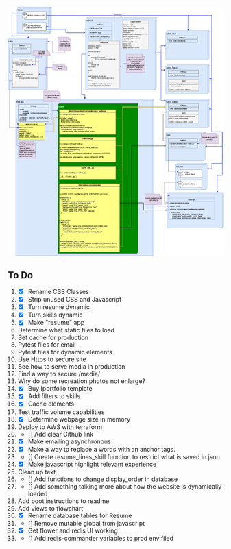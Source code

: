 ![alt text](https://github.com/mjacquot1/personal_website/blob/master/personal_website_stack.drawio.png?raw=true)

## To Do

1. - [x] Rename CSS Classes
2. - [x] Strip unused CSS and Javascript
3. - [x] Turn resume dynamic
4. - [x] Turn skills dynamic
5. - [x] Make "resume" app
6. Determine what static files to load
7. Set cache for production
8. Pytest files for email
9. Pytest files for dynamic elements
10. Use Https to secure site
11. See how to serve media in production
12. Find a way to secure /media/
13. Why do some recreation photos not enlarge?
14. - [x] Buy Iportfolio template
15. - [x] Add filters to skills
16. - [x] Cache elements
17. Test traffic volume capabilities
18. - [x] Determine webpage size in memory
19. Deploy to AWS with terraform
20. - [] Add clear Github link
21. - [x] Make emailing asynchronous
22. - [x] Make a way to replace a words  with an anchor tags. 
23. - [] Create resume_lines_skill function to restrict what is saved in json
24. - [x] Make javascript highlight relevant experience
24. Clean up text
25. - [] Add functions to change display_order in database
26. - [] Add something talking more about how the website is dynamically loaded
27. Add boot instructions to readme
28. Add views to flowchart
29. - [x] Rename database tables for Resume
30. - [] Remove mutable global from javascript
31. - [x] Get flower and redis UI working
32. - [] Add redis-commander variables to prod env filed

<!-- 

# [Django Soft Design](https://appseed.us/product/soft-ui-design/django/)

Open-source **Django** project crafted on top of **[Soft Design](https://appseed.us/product/soft-ui-design/django/)**, an open-source `Bootstrap 5` design from [Creative-Tim](https://www.creative-tim.com/?AFFILIATE=128200).
The product is designed to deliver the best possible user experience with highly customizable feature-rich pages. 

- 👉 [Django Soft Design](https://appseed.us/product/soft-ui-design/django/) - `Product page`
- 👉 [Django Soft Design](https://django-soft-ui-free.appseed-srv1.com/) - `LIVE Demo`
- 🛒 **[Django Soft Design PRO](https://appseed.us/product/soft-ui-design-pro/django/)** - `Premium Version`

<br />

> Features: 

- ✅ `Up-to-date Dependencies`
- ✅ Theme: [Django Theme Soft Design](https://github.com/app-generator/django-theme-soft-design), **designed by [Creative-Tim](https://www.creative-tim.com/product/soft-ui-design-system?AFFILIATE=128200)**
- ✅ **Authentication**: `Django.contrib.AUTH`, Registration
- 🚀 `Deployment` 
  - `CI/CD` flow via `Render`

<br />

![Soft UI Design - Full-Stack Starter generated by AppSeed.](https://user-images.githubusercontent.com/51070104/168812602-e35bad42-823f-4d3e-9d13-87a6c06c5a63.png)

<br />

## Manual Build 

> 👉 Download the code  

```bash
$ git clone https://github.com/app-generator/django-soft-ui-design.git
$ cd django-soft-ui-design
```

<br />

> 👉 Install modules via `VENV`  

```bash
$ virtualenv env
$ source env/bin/activate
$ pip install -r requirements.txt
```

<br />

> 👉 Set Up Database

```bash
$ python manage.py makemigrations
$ python manage.py migrate
```

<br />

> 👉 Create the Superuser

```bash
$ python manage.py createsuperuser
```

<br />

> 👉 Start the app

```bash
$ python manage.py runserver
```

At this point, the app runs at `http://127.0.0.1:8000/`. 

<br />

## Codebase structure

The project is coded using a simple and intuitive structure presented below:

```bash
< PROJECT ROOT >
   |
   |-- core/                            
   |    |-- settings.py                  # Project Configuration  
   |    |-- urls.py                      # Project Routing
   |
   |-- home/
   |    |-- views.py                     # APP Views 
   |    |-- urls.py                      # APP Routing
   |    |-- models.py                    # APP Models 
   |    |-- tests.py                     # Tests  
   |    |-- templates/                   # Theme Customisation 
   |         |-- pages                   # 
   |              |-- custom-index.html  # Custom Footer      
   |     
   |-- requirements.txt                  # Project Dependencies
   |
   |-- env.sample                        # ENV Configuration (default values)
   |-- manage.py                         # Start the app - Django default start script
   |
   |-- ************************************************************************
```

<br />

## How to Customize 

When a template file is loaded, `Django` scans all template directories starting from the ones defined by the user, and returns the first match or an error in case the template is not found. 
The theme used to style this starter provides the following files: 

```bash
# This exists in ENV: LIB/theme_soft_design
< UI_LIBRARY_ROOT >                      
   |
   |-- templates/                     # Root Templates Folder 
   |    |          
   |    |-- accounts/       
   |    |    |-- sign-in.html         # Sign IN Page
   |    |    |-- sign-up.html         # Sign UP Page
   |    |
   |    |-- includes/       
   |    |    |-- footer.html          # Footer component
   |    |    |-- navigation.html      # Navigation Bar
   |    |    |-- scripts.html         # Scripts Component
   |    |
   |    |-- layouts/       
   |    |    |-- base.html            # Masterpage
   |    |
   |    |-- pages/       
   |         |-- index.html           # Dashboard Page
   |         |-- author.html          # Profile Page
   |         |-- *.html               # All other pages
   |    
   |-- ************************************************************************
```

When the project requires customization, we need to copy the original file that needs an update (from the virtual environment) and place it in the template folder using the same path. 

> For instance, if we want to **customize the index.html** these are the steps:

- ✅ `Step 1`: create the `templates` DIRECTORY inside the `home` app
- ✅ `Step 2`: configure the project to use this new template directory
  - `core/settings.py` TEMPLATES section
- ✅ `Step 3`: copy the `index.html` from the original location (inside your ENV) and save it to the `home/templates` DIR
  - Source PATH: `<YOUR_ENV>/LIB/theme_soft_design/template/pages/index.html`
  - Destination PATH: `<PROJECT_ROOT>home/templates/pages/index.html`

> To speed up all these steps, the **codebase is already configured** (`Steps 1, and 2`) and a `custom index` can be found at this location:

`home/templates/pages/custom-index.html` 

By default, this file is unused because the `theme` expects `index.html` (without the `custom-` prefix). 

In order to use it, simply rename it to `index.html`. Like this, the default version shipped in the library is ignored by Django. 

In a similar way, all other files and components can be customized easily.

<br />

## Deploy on [Render](https://render.com/)

- Create a Blueprint instance
  - Go to https://dashboard.render.com/blueprints this link.
- Click `New Blueprint Instance` button.
- Connect your `repo` which you want to deploy.
- Fill the `Service Group Name` and click on `Update Existing Resources` button.
- After that your deployment will start automatically.

At this point, the product should be LIVE.

<br />

## [PRO Version](https://appseed.us/product/soft-ui-design-pro/django/)   

**Material Kit 2** is a premium design crafted by the `Creative-Tim` agency on top of Bootstrap 5 Framework. Designed for those who like bold elements and beautiful websites, Material Kit 2 is made of hundreds of elements, designed blocks, and fully coded pages built with an impressive level of quality.

- [Django Soft Design PRO](https://appseed.us/product/soft-ui-design-pro/django/) - product page
  - `Enhanced UI` - more pages and components
  - `Priority` on support

<br />  

![Soft UI Design PRO - Starter generated by AppSeed.](https://user-images.githubusercontent.com/51070104/168812715-52e036b7-582d-4851-9657-6b1f99727619.png)

<br />

---
[Django Soft Design](https://appseed.us/product/soft-ui-design/django/) - **Django** Starter provided by **[AppSeed](https://appseed.us/)** 

-->